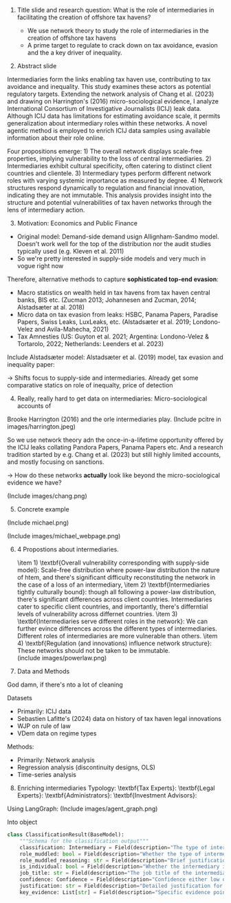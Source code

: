 
1. Title slide and research question: 
    What is the role of intermediaries in facilitating the creation of offshore tax havens?

    * We use network theory to study the role of intermediaries in the creation of offshore tax havens
    * A prime target to regulate to crack down on tax avoidance, evasion and the a key driver of inequality.

1. Abstract slide

Intermediaries form the links enabling tax haven use, contributing to tax avoidance and inequality. This study examines these actors as potential regulatory targets. Extending the network analysis of Chang et al. (2023) and drawing on Harrington's (2016) micro-sociological evidence, I analyze International Consortium of Investigative Journalists (ICIJ) leak data. Although ICIJ data has limitations for estimating avoidance scale, it permits generalization about intermediary roles within these networks. A novel agentic method is employed to enrich ICIJ data samples using available information about their role online.

Four propositions emerge: 1) The overall network displays scale-free properties, implying vulnerability to the loss of central intermediaries. 2) Intermediaries exhibit cultural specificity, often catering to distinct client countries and clientele. 3) Intermediary types perform different network roles with varying systemic importance as measured by degree. 4) Network structures respond dynamically to regulation and financial innovation, indicating they are not immutable. This analysis provides insight into the structure and potential vulnerabilities of tax haven networks through the lens of intermediary action.

3. Motivation: Economics and Public Finance
* Original model: Demand-side demand usign Allignham-Sandmo model. Doesn't work well for the top of the distribution nor the audit studies typically used (e.g. Kleven et al. 2011)
* So we're pretty interested in supply-side models and very much in vogue right now

Therefore, alternative methods to capture **sophisticated top-end evasion**:
* Macro statistics on wealth held in tax havens from tax haven central banks, BIS etc. (Zucman 2013; Johannesen and Zucman, 2014; Alstadsæter at al. 2018)
* Micro data on tax evasion from leaks: HSBC, Panama Papers, Paradise Papers, Swiss Leaks, LuxLeaks, etc. (Alstadsæter et al. 2019; Londono-Velez and Avila-Mahecha, 2021)
* Tax Amnesties (US: Guyton et al. 2021; Argentina: Londono-Velez & Tortarolo, 2022; Netherlands: Leenders et al. 2023)

Include Alstadsæter model: Alstadsæter et al. (2019) model, tax evasion and inequality paper:

-> Shifts focus to supply-side and intermediaries. Already get some comparative statics on role of inequalty, price of detection

4. Really, really hard to get data on intermediaries: Micro-sociological accounts of  

Brooke Harrington (2016) and the orle intermediaries play.
(Include pcitre in images/harrington.jpeg)

So we use network theory adn the once-in-a-lifetime opportunity offered by the ICIJ leaks collating Pandora Papers, Panama Papers etc.
And a research tradition started by e.g. Chang et al. (2023) but still highly limited accounts, and mostly focusing on sanctions.

-> How do these networks **actually** look like beyond the micro-sociological evidence we have?

(Include images/chang.png)

5. Concrete example

(Include michael.png)

(Include images/michael_webpage.png)

6. 4 Propostions about intermediaries.

    \item 1) \textbf{Overall vulnerability corresponding with supply-side model}: Scale-free distribution where power-law distribution the nature of htem, and there's significant difficulty reconstituting the network in the case of a loss of an intermediary,
    \item 2) \textbf{Intermediaries tightly culturally bound}: though all following a power-law distribution, there's significant differences across client countries. Intermediaries cater to specific client countries, and importantly, there's differntial levels of vulnerability across differnet countries.
    \item 3) \textbf{Intermediaries serve different roles in the network}: We can further evince differences across the different types of intermediaries. Different roles of intermediaries are more vulnerable than others.
    \item 4) \textbf{Regulation (and innovations) influence network structure}: These networks should not be taken to be immutable.
\
(include images/powerlaw.png)

7. Data and Methods

God damn, if there's nto a lot of cleaning

Datasets
* Primarily: ICIJ data
* Sebastien Lafitte's (2024) data on history of tax haven legal innovations
* WJP on rule of law
* VDem data on regime types

Methods:
* Primarily: Network analysis
* Regression analysis (discontinuity designs, OLS)
* Time-series analysis

8. Enriching intermediaries
Typology:
\textbf{Tax Experts}:
\textbf{Legal Experts}:
\textbf{Administrators}:
\textbf{Investment Advisors}:

Using LangGraph:
(Include images/agent_graph.png)


Into object 

```python
class ClassificationResult(BaseModel):
    """Schema for the classification output"""
    classification: Intermediary = Field(description="The type of intermediary")
    role_muddled: bool = Field(description="Whether the type of intermediary role is muddled")
    role_muddled_reasoning: str = Field(description="Brief justification for the role muddled")
    is_individual: bool = Field(description="Whether the intermediary is an individual")
    job_title: str = Field(description="The job title of the intermediary")
    confidence: Confidence = Field(description="Confidence either low or high. Use low if unsure or information is limited.")
    justification: str = Field(description="Detailed justification for the classification")
    key_evidence: List[str] = Field(description="Specific evidence points supporting the classification")
```


